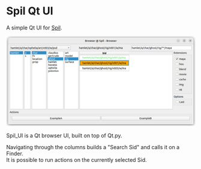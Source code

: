 # Spil Qt UI

A simple Qt UI for [Spil](https://github.com/MichaelHaussmann/spil).

[![Spil Qt UI](docs/img/spil_ui.png)](https://github.com/MichaelHaussmann/spil_ui)

Spil_UI is a Qt browser UI, built on top of Qt.py.  

Navigating through the columns builds a "Search Sid" and calls it on a Finder.  
It is possible to run actions on the currently selected Sid.  
